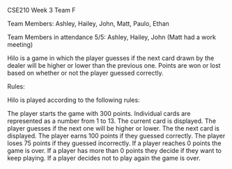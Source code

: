 CSE210 Week 3 Team F

Team Members: Ashley, Hailey, John, Matt, Paulo, Ethan

Team Members in attendance 5/5: Ashley, Hailey, John (Matt had a work meeting)


Hilo is a game in which the player guesses if the next card drawn by the dealer will be higher or lower than the previous one. Points are won or lost based on whether or not the player guessed correctly.

Rules:

Hilo is played according to the following rules:

  The player starts the game with 300 points.
  Individual cards are represented as a number from 1 to 13.
  The current card is displayed.
  The player guesses if the next one will be higher or lower.
  The the next card is displayed.
  The player earns 100 points if they guessed correctly.
  The player loses 75 points if they guessed incorrectly.
  If a player reaches 0 points the game is over.
  If a player has more than 0 points they decide if they want to keep playing.
  If a player decides not to play again the game is over.

